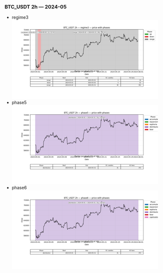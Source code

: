 ### BTC_USDT 2h — 2024-05

- regime3
![BTC_USDT_2h_regime3_2024-05_phase_price.png](outputs/fourier/phase_monthly/BTC_USDT/2h/2024/2024-05/BTC_USDT_2h_regime3_2024-05_phase_price.png)
- phase5
![BTC_USDT_2h_phase5_2024-05_phase_price.png](outputs/fourier/phase_monthly/BTC_USDT/2h/2024/2024-05/BTC_USDT_2h_phase5_2024-05_phase_price.png)
- phase6
![BTC_USDT_2h_phase6_2024-05_phase_price.png](outputs/fourier/phase_monthly/BTC_USDT/2h/2024/2024-05/BTC_USDT_2h_phase6_2024-05_phase_price.png)